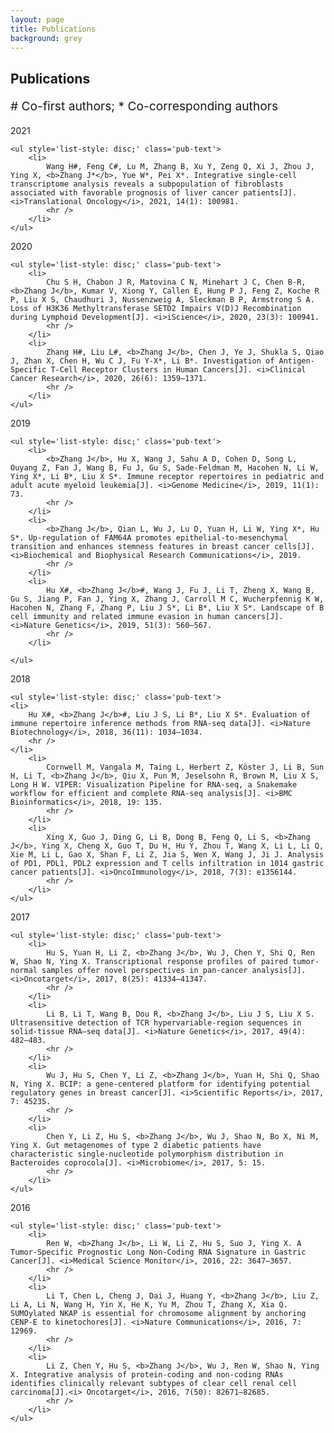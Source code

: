 ```yaml
---
layout: page
title: Publications
background: grey
---
```

<div class="col-lg-12" style="padding-left:0;">
	<h2 class="section-heading text-uppercase">Publications</h2>
	<p class="section-sheading" style='font-size:1.2rem;'># Co-first authors; * Co-corresponding authors</p>
</div>

<div class='pub' id='pub-2021'>
	<p class='pub-year'>2021</p>

	<ul style='list-style: disc;' class='pub-text'>
		<li>
			Wang H#, Feng C#, Lu M, Zhang B, Xu Y, Zeng Q, Xi J, Zhou J, Ying X, <b>Zhang J*</b>, Yue W*, Pei X*. Integrative single-cell transcriptome analysis reveals a subpopulation of fibroblasts associated with favorable prognosis of liver cancer patients[J]. <i>Translational Oncology</i>, 2021, 14(1): 100981.
			<hr />
		</li>
	</ul>
</div>
<div class='pub' id='pub-2020'>
	<p class='pub-year'>2020</p>

	<ul style='list-style: disc;' class='pub-text'>
		<li>
			Chu S H, Chabon J R, Matovina C N, Minehart J C, Chen B-R, <b>Zhang J</b>, Kumar V, Xiong Y, Callen E, Hung P J, Feng Z, Koche R P, Liu X S, Chaudhuri J, Nussenzweig A, Sleckman B P, Armstrong S A. Loss of H3K36 Methyltransferase SETD2 Impairs V(D)J Recombination during Lymphoid Development[J]. <i>iScience</i>, 2020, 23(3): 100941.
			<hr />
		</li>
		<li>
			Zhang H#, Liu L#, <b>Zhang J</b>, Chen J, Ye J, Shukla S, Qiao J, Zhan X, Chen H, Wu C J, Fu Y-X*, Li B*. Investigation of Antigen-Specific T-Cell Receptor Clusters in Human Cancers[J]. <i>Clinical Cancer Research</i>, 2020, 26(6): 1359–1371.
			<hr />
		</li>
	</ul>
</div>
<div class='pub' id='pub-2019'>
	<p class='pub-year'>2019</p>

	<ul style='list-style: disc;' class='pub-text'>
		<li>
			<b>Zhang J</b>, Hu X, Wang J, Sahu A D, Cohen D, Song L, Ouyang Z, Fan J, Wang B, Fu J, Gu S, Sade-Feldman M, Hacohen N, Li W, Ying X*, Li B*, Liu X S*. Immune receptor repertoires in pediatric and adult acute myeloid leukemia[J]. <i>Genome Medicine</i>, 2019, 11(1): 73.
			<hr />
		</li>
		<li>
			<b>Zhang J</b>, Qian L, Wu J, Lu D, Yuan H, Li W, Ying X*, Hu S*. Up-regulation of FAM64A promotes epithelial-to-mesenchymal transition and enhances stemness features in breast cancer cells[J]. <i>Biochemical and Biophysical Research Communications</i>, 2019.
			<hr />
		</li>
		<li>
			Hu X#, <b>Zhang J</b>#, Wang J, Fu J, Li T, Zheng X, Wang B, Gu S, Jiang P, Fan J, Ying X, Zhang J, Carroll M C, Wucherpfennig K W, Hacohen N, Zhang F, Zhang P, Liu J S*, Li B*, Liu X S*. Landscape of B cell immunity and related immune evasion in human cancers[J]. <i>Nature Genetics</i>, 2019, 51(3): 560–567.
			<hr />
		</li>

	</ul>
</div>
<div class='pub' id='pub-2018'>
	<p class='pub-year'>2018</p>

	<ul style='list-style: disc;' class='pub-text'>
	<li>
		Hu X#, <b>Zhang J</b>#, Liu J S, Li B*, Liu X S*. Evaluation of immune repertoire inference methods from RNA-seq data[J]. <i>Nature Biotechnology</i>, 2018, 36(11): 1034–1034.
		<hr />
	</li>
		<li>
			Cornwell M, Vangala M, Taing L, Herbert Z, Köster J, Li B, Sun H, Li T, <b>Zhang J</b>, Qiu X, Pun M, Jeselsohn R, Brown M, Liu X S, Long H W. VIPER: Visualization Pipeline for RNA-seq, a Snakemake workflow for efficient and complete RNA-seq analysis[J]. <i>BMC Bioinformatics</i>, 2018, 19: 135.
			<hr />
		</li>
		<li>
			Xing X, Guo J, Ding G, Li B, Dong B, Feng Q, Li S, <b>Zhang J</b>, Ying X, Cheng X, Guo T, Du H, Hu Y, Zhou T, Wang X, Li L, Li Q, Xie M, Li L, Gao X, Shan F, Li Z, Jia S, Wen X, Wang J, Ji J. Analysis of PD1, PDL1, PDL2 expression and T cells infiltration in 1014 gastric cancer patients[J]. <i>OncoImmunology</i>, 2018, 7(3): e1356144.
			<hr />
		</li>
	</ul>
</div>
<div class='pub' id='pub-2017'>
	<p class='pub-year'>2017</p>

	<ul style='list-style: disc;' class='pub-text'>
		<li>
			Hu S, Yuan H, Li Z, <b>Zhang J</b>, Wu J, Chen Y, Shi Q, Ren W, Shao N, Ying X. Transcriptional response profiles of paired tumor-normal samples offer novel perspectives in pan-cancer analysis[J]. <i>Oncotarget</i>, 2017, 8(25): 41334–41347.
			<hr />
		</li>
		<li>
			Li B, Li T, Wang B, Dou R, <b>Zhang J</b>, Liu J S, Liu X S. Ultrasensitive detection of TCR hypervariable-region sequences in solid-tissue RNA–seq data[J]. <i>Nature Genetics</i>, 2017, 49(4): 482–483.
			<hr />
		</li>
		<li>
			Wu J, Hu S, Chen Y, Li Z, <b>Zhang J</b>, Yuan H, Shi Q, Shao N, Ying X. BCIP: a gene-centered platform for identifying potential regulatory genes in breast cancer[J]. <i>Scientific Reports</i>, 2017, 7: 45235.
			<hr />
		</li>
		<li>
			Chen Y, Li Z, Hu S, <b>Zhang J</b>, Wu J, Shao N, Bo X, Ni M, Ying X. Gut metagenomes of type 2 diabetic patients have characteristic single-nucleotide polymorphism distribution in Bacteroides coprocola[J]. <i>Microbiome</i>, 2017, 5: 15.
			<hr />
		</li>
	</ul>
</div>
<div class='pub' id='pub-2016'>
	<p class='pub-year'>2016</p>

	<ul style='list-style: disc;' class='pub-text'>
		<li>
			Ren W, <b>Zhang J</b>, Li W, Li Z, Hu S, Suo J, Ying X. A Tumor-Specific Prognostic Long Non-Coding RNA Signature in Gastric Cancer[J]. <i>Medical Science Monitor</i>, 2016, 22: 3647–3657.
			<hr />
		</li>
		<li>
			Li T, Chen L, Cheng J, Dai J, Huang Y, <b>Zhang J</b>, Liu Z, Li A, Li N, Wang H, Yin X, He K, Yu M, Zhou T, Zhang X, Xia Q. SUMOylated NKAP is essential for chromosome alignment by anchoring CENP-E to kinetochores[J]. <i>Nature Communications</i>, 2016, 7: 12969.
			<hr />
		</li>
		<li>
			Li Z, Chen Y, Hu S, <b>Zhang J</b>, Wu J, Ren W, Shao N, Ying X. Integrative analysis of protein-coding and non-coding RNAs identifies clinically relevant subtypes of clear cell renal cell carcinoma[J].<i> Oncotarget</i>, 2016, 7(50): 82671–82685.
			<hr />
		</li>
	</ul>
</div>
